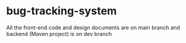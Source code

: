# bug-tracking-system

All the front-end code and design documents are on main branch and backend (Maven project) is on dev branch
